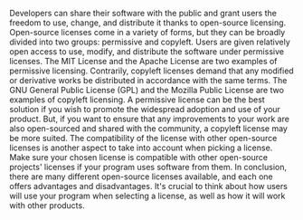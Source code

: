 Developers can share their software with the public and grant users the freedom to use, change, and distribute it thanks to open-source licensing. Open-source licenses come in a variety of forms, but they can be broadly divided into two groups: permissive and copyleft. 
Users are given relatively open access to use, modify, and distribute the software under permissive licenses. The MIT License and the Apache License are two examples of permissive licensing. 
Contrarily, copyleft licenses demand that any modified or derivative works be distributed in accordance with the same terms. The GNU General Public License (GPL) and the Mozilla Public License are two examples of copyleft licensing. A permissive license can be the best solution if you wish to promote the widespread adoption and use of your product. But, if you want to ensure that any improvements to your work are also open-sourced and shared with the community, a copyleft license may be more suited. 
The compatibility of the license with other open-source licenses is another aspect to take into account when picking a license. Make sure your chosen license is compatible with other open-source projects' licenses if your program uses software from them. 
In conclusion, there are many different open-source licenses available, and each one offers advantages and disadvantages. It's crucial to think about how users will use your program when selecting a license, as well as how it will work with other products.
